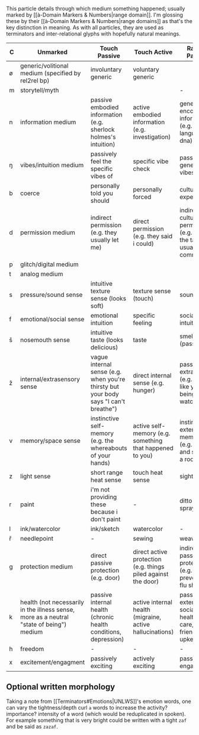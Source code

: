 This particle details through which medium something happened; usually marked by [[à-Domain Markers & Numbers|range domain]].
I'm glossing these by their [[à-Domain Markers & Numbers|range domains]] as that's the key distinction in meaning. As with all particles, they are used as terminators and inter-relational glyphs with hopefully natural meanings.

| C   | Unmarked                                                                                 | Touch Passive                                                                        | Touch Active                                                  | Ranged Passive                                                             | Ranged Active                                                           |
| --- | ---------------------------------------------------------------------------------------- | ------------------------------------------------------------------------------------ | ------------------------------------------------------------- | -------------------------------------------------------------------------- | ----------------------------------------------------------------------- |
| ø   | generic/volitional medium (specified by rel2rel bp)                                      | involuntary generic                                                                  | voluntary generic                                             |                                                                            |                                                                         |
| m   | storytell/myth                                                                           |                                                                                      |                                                               | -                                                                          | -                                                                       |
| n   | information medium                                                                       | passive embodied information (e.g. sherlock holmes's intuition)                      | active embodied information (e.g. investigation)              | general encoded information (e.g. language, dna)                           | specific encoded information (e.g. book)                                |
| ŋ   | vibes/intuition medium                                                                   | passively feel the specific vibes of                                                 | specific vibe check                                           | passive general vibes feeling                                              | general vibe check                                                      |
| b   | coerce                                                                                   | personally told you should                                                           | personally forced                                             | culturally expected                                                        | direct culturally forced                                                |
| d   | permission medium                                                                        | indirect permission (e.g. they usually let me)                                       | direct permission (e.g. they said i could)                    | indirect cultural permission (e.g. stuff on the table is usually communal) | direct cultural permission (e.g. it's on the shelf for communal things) |
| p   | glitch/digital medium                                                                    |                                                                                      |                                                               |                                                                            |                                                                         |
| t   | analog medium                                                                            |                                                                                      |                                                               |                                                                            |                                                                         |
| s   | pressure/sound sense                                                                     | intuitive texture sense (looks soft)                                                 | texture sense (touch)                                         | sound                                                                      | echolocation                                                            |
| f   | emotional/social sense                                                                   | emotional intuition                                                                  | specific feeling                                              | social intuition                                                           | specific social sense                                                   |
| š   | nosemouth sense                                                                          | intuitive taste (looks delicious)                                                    | taste                                                         | smell (passive)                                                            | sniff                                                                   |
| ž   | internal/extrasensory sense                                                              | vague internal sense (e.g. when you're thirsty but your body says "I can't breathe") | direct internal sense (e.g. hunger)                           | passive extrasensory (e.g. feeling like you're being watched)              | astral projection?                                                      |
| v   | memory/space sense                                                                       | instinctive self-memory (e.g. the whereabouts of your hands)                         | active self-memory (e.g. something that happened to you)      | instinctive external memory (e.g. the size and shape of a room)            | active external memory (e.g. the contents of a painting)                |
| z   | light sense                                                                              | short range heat sense                                                               | touch heat sense                                              | sight                                                                      | illuminated                                                             |
| r   | paint                                                                                    | i'm not providing these because i don't paint                                        | -                                                             | ditto but spray paint                                                      | -                                                                       |
| l   | ink/watercolor                                                                           | ink/sketch                                                                           | watercolor                                                    | -                                                                          | dance                                                                   |
| ř   | needlepoint                                                                              | -                                                                                    | sewing                                                        | weaving                                                                    | yarncraft                                                               |
| g   | protection medium                                                                        | direct passive protection (e.g. door)                                                | direct active protection (e.g. things piled against the door) | indirect passive protection (e.g. one-off prevention, flu shot)            | indirect active protection (e.g. brushing teeth)                        |
| k   | health (not necessarily in the illness sense, more as a neutral "state of being") medium | passive internal health (chronic health conditions, depression)                      | active internal health (migraine, active hallucinations)      | passive external (or social) health (skin care, friendship upkeep)         | active external (or social) health (coughing, planning a party)         |
| h   | freedom                                                                                  | -                                                                                    | -                                                             | -                                                                          | -                                                                       |
| x   | excitement/engagment                                                                     | passively exciting                                                                   | actively exciting                                             | passively engaging                                                         | actively engaging                                                       |

## Optional written morphology
Taking a note from [[Terminators#Emotions|UNLWS]]'s emotion words, one can vary the tightness/depth curl `a` words to increase the activity? importance? intensity of a word (which would be reduplicated in spoken). For example something that is very bright could be written with a tight `zaf` and be said as `zazaf`.